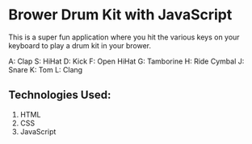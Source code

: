 # Brower Drum Kit with JavaScript

This is a super fun application where you hit the various keys on your keyboard to play a drum kit in your brower.

A: Clap
S: HiHat
D: Kick
F: Open HiHat
G: Tamborine
H: Ride Cymbal
J: Snare
K: Tom
L: Clang

## Technologies Used:
1. HTML
2. CSS
3. JavaScript
